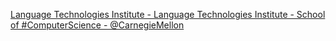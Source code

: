 [Language Technologies Institute - Language Technologies Institute - School of #ComputerScience - @CarnegieMellon](https://qi.tc/qi/119794)